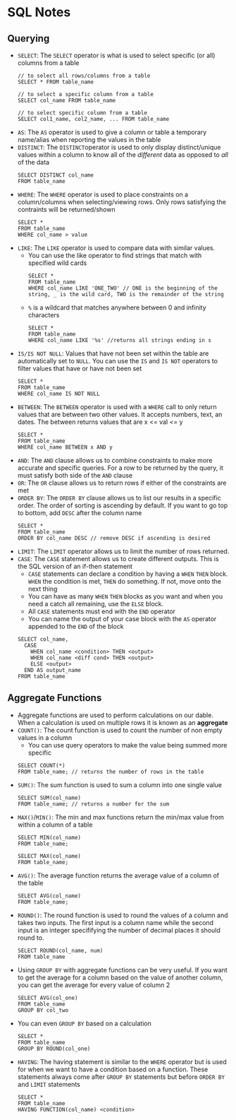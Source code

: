 # SQL Notes

## Querying
- `SELECT`: The `SELECT` operator is what is used to select specific (or all) columns from a table
  ```
  // to select all rows/columns from a table
  SELECT * FROM table_name

  // to select a specific column from a table
  SELECT col_name FROM table_name

  // to select specific column from a table
  SELECT col1_name, col2_name, ... FROM table_name
  ```
- `AS`: The `AS` operator is used to give a column or table a temporary name/alias when reporting the values in the table
- `DISTINCT`: The `DISTINCT`operator is used to only display distinct/unique values within a column to know all of the *different* data as opposed to *all* of the data
  ```
  SELECT DISTINCT col_name
  FROM table_name
  ```
- `WHERE`: The `WHERE` operator is used to place constraints on a column/columns when selecting/viewing rows.  Only rows satisfying the contraints will be returned/shown
  ```
  SELECT *
  FROM table_name
  WHERE col_name > value 
  ```
- `LIKE`: The `LIKE` operator is used to compare data with similar values.  
  - You can use the like operator to find strings that match with specified wild cards
    ```
    SELECT *
    FROM table_name
    WHERE col_name LIKE 'ONE_TWO' // ONE is the beginning of the string, _ is the wild card, TWO is the remainder of the string
    ```
  - `%` is a wildcard that matches anywhere between 0 and infinity characters
    ```
    SELECT *
    FROM table_name
    WHERE col_name LIKE '%s' //returns all strings ending in s
    ```
- `IS/IS NOT NULL`: Values that have not been set within the table are automatically set to `NULL`.  You can use the `IS` and `IS NOT` operators to filter values that have or have not been set
  ```
  SELECT *
  FROM table_name
  WHERE col_name IS NOT NULL
  ```
- `BETWEEN`: The `BETWEEN` operator is used with a `WHERE` call to only return values that are between two other values.  It accepts numbers, text, an dates.  The between returns values that are x <= val <= y
  ```
  SELECT *
  FROM table_name
  WHERE col_name BETWEEN x AND y
  ```
- `AND`: The `AND` clause allows us to combine constraints to make more accurate and specific queries.  For a row to be returned by the query, it must satisfy both side of the `AND` clause
- `OR`: The `OR` clause allows us to return rows if either of the constraints are met
- `ORDER BY`: The `ORDER BY` clause allows us to list our results in a specific order.  The order of sorting is ascending by default.  If you want to go top to bottom, add `DESC` after the column name
  ```
  SELECT *
  FROM table_name
  ORDER BY col_name DESC // remove DESC if ascending is desired
  ```
- `LIMIT`: The `LIMIT` operator allows us to limit the number of rows returned.  
- `CASE`: The `CASE` statement allows us to create different outputs.  This is the SQL version of an if-then statement
  - `CASE` statements can declare a condition by having a `WHEN` `THEN` block.  `WHEN` the condition is met, `THEN` do something.  If not, move onto the next thing
  - You can have as many `WHEN` `THEN` blocks as you want and when you need a catch all remaining, use the `ELSE` block.
  - All `CASE` statements must end with the `END` operator
  - You can name the output of your case block with the `AS` operator appended to the `END` of the block
  ```
  SELECT col_name,
    CASE
      WHEN col_name <condition> THEN <output>
      WHEN col_name <diff cond> THEN <output>
      ELSE <output>
    END AS output_name
  FROM table_name
  ```

## Aggregate Functions
- Aggregate functions are used to perform calculations on our dable.  When a calculation is used on multiple rows it is known as an **aggregate**
- `COUNT()`: The count function is used to count the number of non empty values in a column
  - You can use query operators to make the value being summed more specific
  ```
  SELECT COUNT(*)
  FROM table_name; // returns the number of rows in the table
  ```
- `SUM()`: The sum function is used to sum a column into one single value
  ```
  SELECT SUM(col_name)
  FROM table_name; // returns a number for the sum
- `MAX()`/`MIN()`: The min and max functions return the min/max value from within a column of a table
  ```
  SELECT MIN(col_name)
  FROM table_name;

  SELECT MAX(col_name)
  FROM table_name;
  ```
- `AVG()`: The average function returns the average value of a column of the table
  ```
  SELECT AVG(col_name)
  FROM table_name;
- `ROUND()`: The round function is used to round the values of a column and takes two inputs.  The first input is a column name while the second input is an integer specififying the number of decimal places it should round to.
  ```
  SELECT ROUND(col_name, num)
  FROM table_name
  ```
- Using `GROUP BY` with aggregate functions can be very useful.  If you want to get the average for a column based on the value of another column, you can get the average for every value of column 2
  ```
  SELECT AVG(col_one)
  FROM table_name
  GROUP BY col_two
  ```
- You can even `GROUP BY` based on a calculation
  ```
  SELECT *
  FROM table_name
  GROUP BY ROUND(col_one)
  ```
- `HAVING`: The having statement is similar to the `WHERE` operator but is used for when we want to have a condition based on a function.  These statements always come after `GROUP BY` statements but before `ORDER BY` and `LIMIT` statements
  ```
  SELECT *
  FROM table_name
  HAVING FUNCTION(col_name) <condition>
  ```
